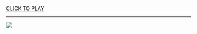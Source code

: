 
<a href="https://premium76.site?title=slope_3_game_unblocked&ref=13M">CLICK TO PLAY</a></h3>
<hr>

<a href="https://premium76.site?title=slope_3_game_unblocked&ref=13M"><img src="https://clearcache.store/games.png"></a>


